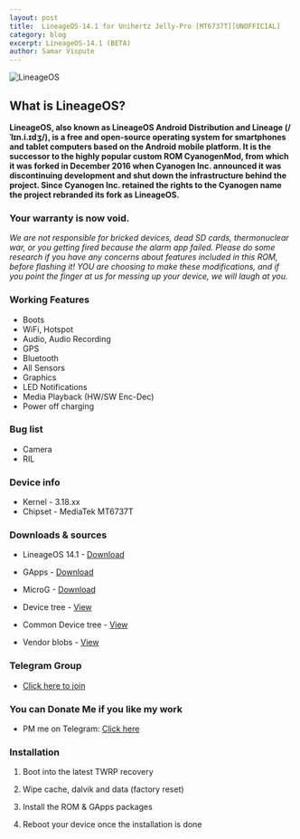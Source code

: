 ```yaml
---
layout: post
title:  LineageOS-14.1 for Unihertz Jelly-Pro [MT6737T][UNOFFICIAL]
category: blog
excerpt: LineageOS-14.1 (BETA)
author: Samar Vispute
---
```


![LineageOS](http://samarv-121.github.io/images/lineageos.png)

## What is LineageOS?
**LineageOS, also known as LineageOS Android Distribution and Lineage (/ˈlɪn.i.ɪdʒ/), is a free and open-source operating system for smartphones and tablet computers
based on the Android mobile platform. It is the successor to the highly popular custom ROM CyanogenMod, from which it was forked in December 2016 when Cyanogen Inc.
announced it was discontinuing development and shut down the infrastructure behind the project. Since Cyanogen Inc. retained the rights to the Cyanogen name the project rebranded its fork as LineageOS.**

### Your warranty is now void.
_We are not responsible for bricked devices, dead SD cards, thermonuclear war, or you getting fired because the alarm app failed.
Please do some research if you have any concerns about features included in this ROM, before flashing it!
YOU are choosing to make these modifications, and if you point the finger at us for messing up your device, we will laugh at you._

### Working Features 
* Boots
* WiFi, Hotspot
* Audio, Audio Recording
* GPS
* Bluetooth
* All Sensors
* Graphics
* LED Notifications
* Media Playback (HW/SW Enc-Dec)
* Power off charging

### Bug list
* Camera
* RIL

### Device info
* Kernel - 3.18.xx
* Chipset - MediaTek MT6737T

### Downloads & sources
* LineageOS 14.1 - [Download](https://www.androidfilehost.com/?fid=5862345805528046548)
* GApps - [Download](http://opengapps.org/?download=true&arch=arm&api=7.1&variant=nano)
* MicroG - [Download](https://forum.xda-developers.com/android/development/microg-unofficial-installer-t3432360)

* Device tree - [View](https://github.com/LineageOS-MediaTek/android_device_unihertz_jellypro)
* Common Device tree - [View](https://github.com/LineageOS-MediaTek/android_device_mediatek_mt6737-common)
* Vendor blobs - [View](https://github.com/LineageOS-MediaTek/proprietary_vendor_unihertz)

### Telegram Group
* [Click here to join](https://web.telegram.org/#/im?p=@jellypro)

### You can Donate Me if you like my work
* PM me on Telegram: [Click here](https://web.telegram.org/#/im?p=@SamarV121)

### Installation
1) Boot into the latest TWRP recovery

2) Wipe cache, dalvik and data (factory reset)

3) Install the ROM & GApps packages

4) Reboot your device once the installation is done
